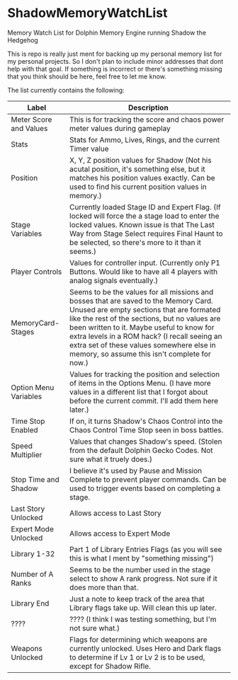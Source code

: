 # ShadowMemoryWatchList
Memory Watch List for Dolphin Memory Engine running Shadow the Hedgehog

This is repo is really just ment for backing up my personal memory list for my personal projects. So I don't plan to include minor addresses that dont help with that goal.  If something is incorrect or there's something missing that you think should be here, feel free to let me know.

The list currently contains the following:

| Label | Description |
|---|---|
| Meter Score and Values | This is for tracking the score and chaos power meter values during gameplay |
| Stats | Stats for Ammo, Lives, Rings, and the current Timer value |
| Position | X, Y, Z position values for Shadow (Not his acutal position, it's something else, but it matches his position values exactly.  Can be used to find his current position values in memory.) |
| Stage Variables | Currently loaded Stage ID and Expert Flag. (If locked will force the a stage load to enter the locked values. Known issue is that The Last Way from Stage Select requires Final Haunt to be selected, so there's more to it than it seems.) |
| Player Controls | Values for controller input. (Currently only P1 Buttons.  Would like to have all 4 players with analog signals eventually.) |
| MemoryCard-Stages | Seems to be the values for all missions and bosses that are saved to the Memory Card. Unused are empty sections that are formated like the rest of the sections, but no values are been written to it.  Maybe useful to know for extra levels in a ROM hack? (I recall seeing an extra set of these values somewhere else in memory, so assume this isn't complete for now.) |
| Option Menu Variables | Values for tracking the position and selection of items in the Options Menu. (I have more values in a different list that I forgot about before the current commit.  I'll add them here later.)|
| Time Stop Enabled | If on, it turns Shadow's Chaos Control into the Chaos Control Time Stop seen in boss battles. |
| Speed Multiplier | Values that changes Shadow's speed. (Stolen from the default Dolphin Gecko Codes.  Not sure what it truely does.) |
| Stop Time and Shadow | I believe it's used by Pause and Mission Complete to prevent player commands.  Can be used to trigger events based on completing a stage. |
| Last Story Unlocked | Allows access to Last Story |
| Expert Mode Unlocked | Allows access to Expert Mode |
| Library 1-32 | Part 1 of Library Entries Flags (as you will see this is what I ment by "something missing") |
| Number of A Ranks | Seems to be the number used in the stage select to show A rank progress.  Not sure if it does more than that. |
| Library End | Just a note to keep track of the area that Library flags take up. Will clean this up later. |
| ???? | ???? (I think I was testing something, but I'm not sure what.) |
| Weapons Unlocked | Flags for determining which weapons are currently unlocked. Uses Hero and Dark flags to determine if Lv 1 or Lv 2 is to be used, except for Shadow Rifle. |
